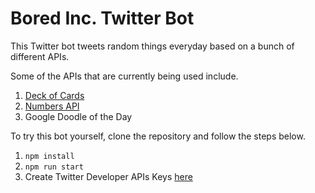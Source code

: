 # Bored Inc. Twitter Bot

This Twitter bot tweets random things everyday based on a bunch of different APIs.

Some of the APIs that are currently being used include.
1. [Deck of Cards](http://deckofcardsapi.com/)
2. [Numbers API](http://numbersapi.com/#42)
3. Google Doodle of the Day

To try this bot yourself, clone the repository and follow the steps below.
1. `npm install`
2. `npm run start`
3. Create Twitter Developer APIs Keys [here](https://developer.twitter.com/)